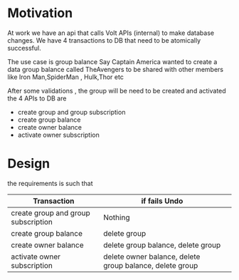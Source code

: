 # Motivation
At work we have an api that calls Volt APIs (internal) to make database changes.
We have 4 transactions to DB that need to be atomically successful.

The use case is group balance
Say Captain America wanted to create a data group balance called TheAvengers to be shared with other members like Iron Man,SpiderMan , Hulk,Thor etc

After some validations , the group will be need to be created and activated
the 4 APIs to DB are 

- create group and group subscription
- create group balance
- create owner balance
- activate owner subscription



# Design

the requirements is such that 

| Transaction                         | if fails  Undo                                           |     |
| ------------------------------------|----------------------------------------------------------|-----|
| create group and group subscription | Nothing                                                  |     |
| create group balance                | delete group                                             |     |
| create owner balance                | delete group balance, delete group                       |     |
| activate owner subscription         | delete owner balance, delete group balance, delete group |     |
